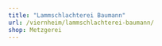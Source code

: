 ```yaml
---
title: "Lammschlachterei Baumann"
url: /viernheim/lammschlachterei-baumann/
shop: Metzgerei
---
```

